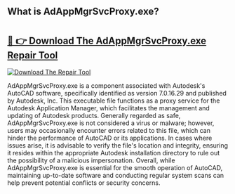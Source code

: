 ## What is AdAppMgrSvcProxy.exe? 

# <h2><a href="https://exedetect.com/download.php?AdAppMgrSvcProxy.exe">🔗 👉 Download The AdAppMgrSvcProxy.exe Repair Tool</a></h2>

[![Download The Repair Tool](https://exedetect.com/download-button.jpg)](https://exedetect.com/download.php?AdAppMgrSvcProxy.exe)

AdAppMgrSvcProxy.exe is a component associated with Autodesk's AutoCAD software, specifically identified as version 7.0.16.29 and published by Autodesk, Inc. This executable file functions as a proxy service for the Autodesk Application Manager, which facilitates the management and updating of Autodesk products. Generally regarded as safe, AdAppMgrSvcProxy.exe is not considered a virus or malware; however, users may occasionally encounter errors related to this file, which can hinder the performance of AutoCAD or its applications. In cases where issues arise, it is advisable to verify the file's location and integrity, ensuring it resides within the appropriate Autodesk installation directory to rule out the possibility of a malicious impersonation. Overall, while AdAppMgrSvcProxy.exe is essential for the smooth operation of AutoCAD, maintaining up-to-date software and conducting regular system scans can help prevent potential conflicts or security concerns.